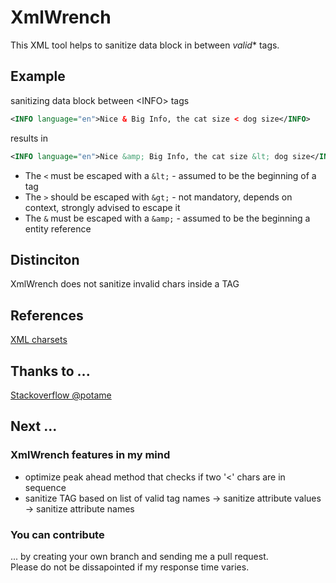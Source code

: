# XmlWrench
This XML tool helps to sanitize data block in between *valid** tags.

## Example
sanitizing data block between &lt;INFO&gt; tags  
```xml
<INFO language="en">Nice & Big Info, the cat size < dog size</INFO>
```
results in
```xml
<INFO language="en">Nice &amp; Big Info, the cat size &lt; dog size</INFO>
```

- The ```<``` must be escaped with a ```&lt;``` - assumed to be the beginning of a tag
- The ```>``` should be escaped with ```&gt;``` - not mandatory, depends on context, strongly advised to escape it
- The ```&``` must be escaped with a ```&amp;``` - assumed to be the beginning a entity reference


## Distinciton
XmlWrench does not sanitize invalid chars inside a TAG

## References
[XML charsets](https://www.w3.org/TR/xml/#charsets)

## Thanks to ...
[Stackoverflow @potame](https://stackoverflow.com/questions/730133/what-are-invalid-characters-in-xml)

## Next ...
### XmlWrench features in my mind
- optimize peak ahead method that checks if two '&lt;' chars are in sequence
- sanitize TAG based on list of valid tag names
-> sanitize attribute values
-> sanitize attribute names


### You can contribute 
... by creating your own branch and sending me a pull request.  
Please do not be dissapointed if my response time varies.  

